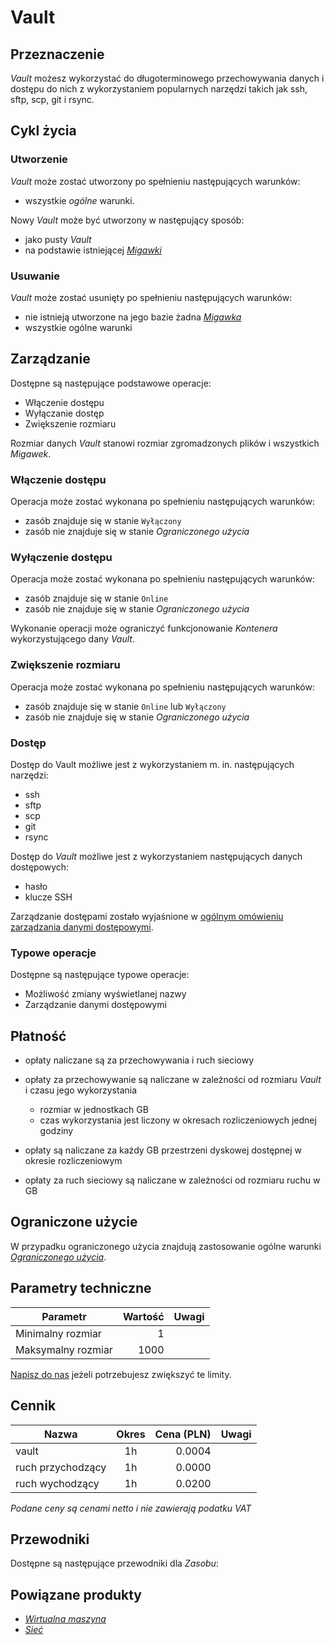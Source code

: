 # Vault

## Przeznaczenie

*Vault* możesz wykorzystać do długoterminowego przechowywania danych i dostępu do nich z wykorzystaniem popularnych narzędzi takich jak  ssh, sftp, scp, git i rsync.

## Cykl życia

### Utworzenie

*Vault* może zostać utworzony po spełnieniu następujących warunków: 

* wszystkie *ogólne* warunki.

Nowy *Vault* może być utworzony w następujący sposób:

* jako pusty *Vault*
* na podstawie istniejącej *[Migawki]()*

### Usuwanie

*Vault* może zostać usunięty po spełnieniu następujących warunków: 

 * nie istnieją utworzone na jego bazie żadna *[Migawka](/resource/storage/snapshot.md)*
 * wszystkie ogólne warunki

## Zarządzanie

Dostępne są następujące podstawowe operacje:

* Włączenie dostępu
* Wyłączanie dostęp
* Zwiększenie rozmiaru

Rozmiar danych *Vault* stanowi rozmiar zgromadzonych plików i wszystkich *Migawek*.

### Włączenie dostępu

Operacja może zostać wykonana po spełnieniu następujących warunków: 

* zasób znajduje się w stanie ```Wyłączony```
* zasób nie znajduje się w stanie *Ograniczonego użycia*

### Wyłączenie dostępu

Operacja może zostać wykonana po spełnieniu następujących warunków: 

* zasób znajduje się w stanie ```Online```
* zasób nie znajduje się w stanie *Ograniczonego użycia*

Wykonanie operacji może ograniczyć funkcjonowanie *Kontenera* wykorzystującego dany *Vault*.

### Zwiększenie rozmiaru

Operacja może zostać wykonana po spełnieniu następujących warunków: 

* zasób znajduje się w stanie ```Online``` lub ```Wyłączony```
* zasób nie znajduje się w stanie *Ograniczonego użycia*

### Dostęp

Dostęp do Vault możliwe jest z wykorzystaniem m. in. następujących narzędzi:

* ssh
* sftp
* scp
* git
* rsync

Dostęp do *Vault* możliwe jest z wykorzystaniem następujących danych dostępowych:

* hasło
* klucze SSH

Zarządzanie dostępami zostało wyjaśnione w [ogólnym omówieniu zarządzania danymi dostępowymi](/platform/resource.html#dane-dostepowe).

### Typowe operacje

Dostępne są następujące typowe operacje:

* Możliwość zmiany wyświetlanej nazwy
* Zarządzanie danymi dostępowymi

## Płatność

* opłaty naliczane są za przechowywania i ruch sieciowy

* opłaty za przechowywanie są naliczane w zależności od rozmiaru *Vault* i czasu jego wykorzystania

    * rozmiar w jednostkach GB
    * czas wykorzystania jest liczony w okresach rozliczeniowych jednej godziny

* opłaty są naliczane za każdy GB przestrzeni dyskowej dostępnej w okresie rozliczeniowym

* opłaty za ruch sieciowy są naliczane w zależności od rozmiaru ruchu w GB

## Ograniczone użycie

W przypadku ograniczonego użycia znajdują zastosowanie ogólne warunki *[Ograniczonego użycia](/platform/resource.md#ograniczone-uzycie)*.

<!-- partial-regions.md -->

## Parametry techniczne

Parametr              | Wartość | Uwagi
--------------------- | ------: | ---
Minimalny rozmiar     | 1       |
Maksymalny rozmiar    | 1000    |

[Napisz do nas](/about-us/contact.md) jeżeli potrzebujesz zwiększyć te limity.

## Cennik

Nazwa              | Okres  | Cena (PLN) | Uwagi
------------------ | :----: | ---------: | :----:
vault              |   1h   |     0.0004 | 
ruch przychodzący  |   1h   |     0.0000 | 
ruch wychodzący    |   1h   |     0.0200 |

<!-- //TODO: Add service for traffic -->
*Podane ceny są cenami netto i nie zawierają podatku VAT*

## Przewodniki

Dostępne są następujące przewodniki dla *Zasobu*:

<PageList path_re="guide/storage/vault/"/>

## Powiązane produkty

* *[Wirtualna maszyna](/resource/compute/virtual-machine.md)*
* *[Sieć](/resource/networking/network.md)*
